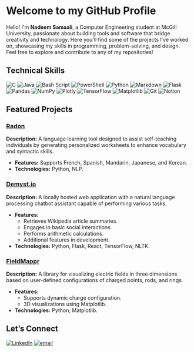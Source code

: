 # Welcome to my GitHub Profile

Hello! I'm **Nadeem Samaali**, a Computer Engineering student at McGill University, passionate about building tools and software that bridge creativity and technology. Here you'll find some of the projects I’ve worked on, showcasing my skills in programming, problem-solving, and design. Feel free to explore and contribute to any of my repositories!

## Technical Skills
![C](https://img.shields.io/badge/c-%2300599C.svg?style=for-the-badge&logo=c&logoColor=white) ![Java](https://img.shields.io/badge/java-%23ED8B00.svg?style=for-the-badge&logo=openjdk&logoColor=white) ![Bash Script](https://img.shields.io/badge/bash_script-%23121011.svg?style=for-the-badge&logo=gnu-bash&logoColor=white) ![PowerShell](https://img.shields.io/badge/PowerShell-%235391FE.svg?style=for-the-badge&logo=powershell&logoColor=white) ![Python](https://img.shields.io/badge/python-3670A0?style=for-the-badge&logo=python&logoColor=ffdd54) ![Markdown](https://img.shields.io/badge/markdown-%23000000.svg?style=for-the-badge&logo=markdown&logoColor=white) ![Flask](https://img.shields.io/badge/flask-%23000.svg?style=for-the-badge&logo=flask&logoColor=white) ![Pandas](https://img.shields.io/badge/pandas-%23150458.svg?style=for-the-badge&logo=pandas&logoColor=white) ![NumPy](https://img.shields.io/badge/numpy-%23013243.svg?style=for-the-badge&logo=numpy&logoColor=white) ![Plotly](https://img.shields.io/badge/Plotly-%233F4F75.svg?style=for-the-badge&logo=plotly&logoColor=white) ![TensorFlow](https://img.shields.io/badge/TensorFlow-%23FF6F00.svg?style=for-the-badge&logo=TensorFlow&logoColor=white) ![Matplotlib](https://img.shields.io/badge/Matplotlib-%23ffffff.svg?style=for-the-badge&logo=Matplotlib&logoColor=black) ![Git](https://img.shields.io/badge/git-%23F05033.svg?style=for-the-badge&logo=git&logoColor=white) ![Notion](https://img.shields.io/badge/Notion-%23000000.svg?style=for-the-badge&logo=notion&logoColor=white)

## Featured Projects

### [Radon](https://github.com/NadeemSamaali/radon)

**Description:** A language learning tool designed to assist self-teaching individuals by generating personalized worksheets to enhance vocabulary and syntactic skills.
- **Features:** Supports French, Spanish, Mandarin, Japanese, and Korean.
- **Technologies:** Python, NLP.

### [Demyst.io](https://github.com/NadeemSamaali/demystio)

**Description:** A locally hosted web application with a natural language processing chatbot assistant capable of performing various tasks.
- **Features:**
  - Retrieves Wikipedia article summaries.
  - Engages in basic social interactions.
  - Performs arithmetic calculations.
  - Additional features in development.
- **Technologies:** Python, Flask, React, TensorFlow, NLTK.

### [FieldMappr](https://github.com/NadeemSamaali/FieldMappr)

**Description:** A library for visualizing electric fields in three dimensions based on user-defined configurations of charged points, rods, and rings.
- **Features:**
  - Supports dynamic charge configuration.
  - 3D visualizations using Matplotlib.
- **Technologies:** Python, Matplotlib.

## Let’s Connect
[![LinkedIn](https://img.shields.io/badge/LinkedIn-%230077B5.svg?logo=linkedin&logoColor=white)](https://linkedin.com/in/nadeem-samaali) [![email](https://img.shields.io/badge/Email-D14836?logo=gmail&logoColor=white)](mailto:nadeem.samaali@gmail.com) 
